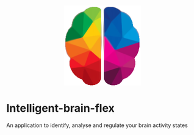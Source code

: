 <p align="center"><img src="./brain_flexlogo.png" alt="Brain Flex"/></p>

# Intelligent-brain-flex
An application to identify, analyse and regulate your brain activity states
